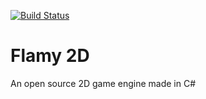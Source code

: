 [![Build Status](https://travis-ci.org/MatthiWare/Flamy2D.svg?branch=master)](https://travis-ci.org/MatthiWare/Flamy2D)
# Flamy 2D
An open source 2D game engine made in C#
